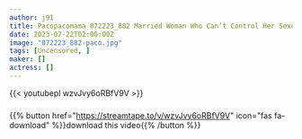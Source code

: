 ```yaml
---
author: j91
title: Pacopacomama 072223_882 Married Woman Who Can’t Control Her Sexual Desire By Watching A Man Indulging Masturbation Keiko Okubo
date: 2023-07-22T02:00:00Z
image: "072223_882-paco.jpg"
tags: [Uncensored, ]
maker: []
actress: []
---
```



{{< youtubepl wzvJvy6oRBfV9V >}}
###

{{% button href="https://streamtape.to/v/wzvJvy6oRBfV9V" icon="fas fa-download" %}}download this video{{% /button %}}


